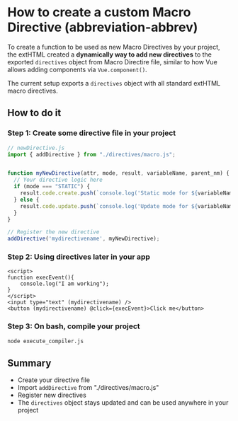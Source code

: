 # How to create a custom Macro Directive (abbreviation-abbrev)

To create a function to be used as new Macro Directives by your project, the extHTML created a **dynamically way to add new directives** to the exported `directives` object from Macro Directire file, similar to how Vue allows adding components via `Vue.component()`. 

The current setup exports a `directives` object with all standard extHTML macro directives.

## How to do it

### Step 1: Create some directive file in your project

```js
// newDirective.js
import { addDirective } from "./directives/macro.js";


function myNewDirective(attr, mode, result, variableName, parent_nm) {
  // Your directive logic here
  if (mode === "STATIC") {
    result.code.create.push(`console.log('Static mode for ${variableName}')`);
  } else {
    result.code.update.push(`console.log('Update mode for ${variableName}')`);
  }
}

// Register the new directive
addDirective('mydirectivename', myNewDirective);
```


### Step 2: Using directives later in your app

```extHTML
<script>
function execEvent(){
    console.log("I am working");
}
</script>
<input type="text" (mydirectivename) />
<button (mydirectivename) @click={execEvent}>Click me</button>
```

### Step 3: On bash, compile your project
```bash
node execute_compiler.js
```


## Summary
- Create your directive file
- Import `addDirective` from "./directives/macro.js"
- Register new directives
- The `directives` object stays updated and can be used anywhere in your project